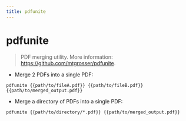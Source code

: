 ```yaml
---
title: pdfunite
---
```

# pdfunite

> PDF merging utility.
> More information: <https://github.com/mtgrosser/pdfunite>.

- Merge 2 PDFs into a single PDF:

`pdfunite {{path/to/fileA.pdf}} {{path/to/fileB.pdf}} {{path/to/merged_output.pdf}}`

- Merge a directory of PDFs into a single PDF:

`pdfunite {{path/to/directory/*.pdf}} {{path/to/merged_output.pdf}}`
